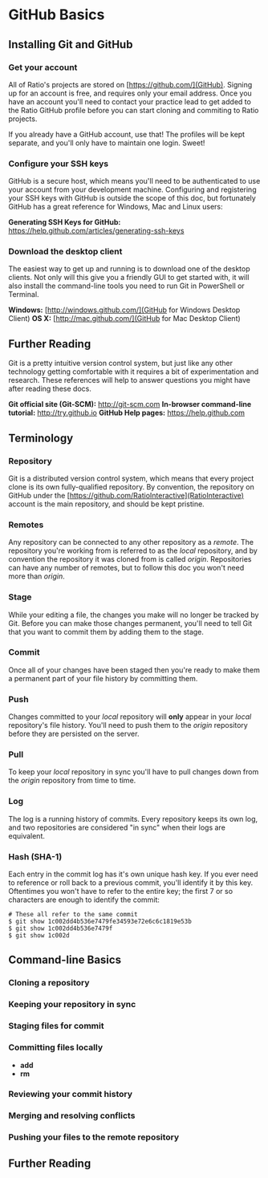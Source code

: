 GitHub Basics
=============

Installing Git and GitHub
-------------------------

### Get your account

All of Ratio's projects are stored on [https://github.com/](GitHub). Signing
up for an account is free, and requires only your email address. Once you have
an account you'll need to contact your practice lead to get added to the 
Ratio GitHub profile before you can start cloning and commiting to Ratio projects.

If you already have a GitHub account, use that! The profiles will be kept separate,
and you'll only have to maintain one login. Sweet!

### Configure your SSH keys

GitHub is a secure host, which means you'll need to be authenticated to use your
account from your development machine. Configuring and registering your SSH keys
with GitHub is outside the scope of this doc, but fortunately GitHub has a great
reference for Windows, Mac and Linux users:

**Generating SSH Keys for GitHub:** https://help.github.com/articles/generating-ssh-keys

### Download the desktop client

The easiest way to get up and running is to download one of the desktop
clients. Not only will this give you a friendly GUI to get started with,
it will also install the command-line tools you need to run Git in PowerShell
or Terminal.

**Windows:** [http://windows.github.com/](GitHub for Windows Desktop Client)
**OS X:** [http://mac.github.com/](GitHub for Mac Desktop Client)

Further Reading
---------------

Git is a pretty intuitive version control system, but just like any other technology
getting comfortable with it requires a bit of experimentation and research. These
references will help to answer questions you might have after reading these docs.

**Git official site (Git-SCM):** http://git-scm.com
**In-browser command-line tutorial:** http://try.github.io
**GitHub Help pages:** https://help.github.com

Terminology
-----------

### Repository

Git is a distributed version control system, which means that every project clone
is its own fully-qualified repository. By convention, the repository on GitHub under
the [https://github.com/RatioInteractive](RatioInteractive) account is the main
repository, and should be kept pristine.

### Remotes

Any repository can be connected to any other repository as a _remote_. The repository
you're working from is referred to as the _local_ repository, and by convention the 
repository it was cloned from is called _origin_. Repositories can have any number
of remotes, but to follow this doc you won't need more than _origin_.

### Stage

While your editing a file, the changes you make will no longer be tracked by Git. 
Before you can make those changes permanent, you'll need to tell Git that you want
to commit them by adding them to the stage.

### Commit

Once all of your changes have been staged then you're ready to make them a permanent
part of your file history by committing them.

### Push

Changes committed to your _local_ repository will **only** appear in your _local_ repository's 
file history. You'll need to push them to the _origin_ repository before they are persisted
on the server.

### Pull

To keep your _local_ repository in sync you'll have to pull changes down from the _origin_
repository from time to time.

### Log

The log is a running history of commits. Every repository keeps its own log, and two repositories
are considered "in sync" when their logs are equivalent.

### Hash (SHA-1)

Each entry in the commit log has it's own unique hash key. If you ever need to reference or
roll back to a previous commit, you'll identify it by this key. Oftentimes you won't have to
refer to the entire key; the first 7 or so characters are enough to identify the commit:

```
# These all refer to the same commit
$ git show 1c002dd4b536e7479fe34593e72e6c6c1819e53b
$ git show 1c002dd4b536e7479f
$ git show 1c002d
```

Command-line Basics
-------------------

### Cloning a repository

### Keeping your repository in sync

### Staging files for commit

### Committing files locally

* **add**
* **rm**

### Reviewing your commit history

### Merging and resolving conflicts

### Pushing your files to the remote repository

Further Reading
---------------
